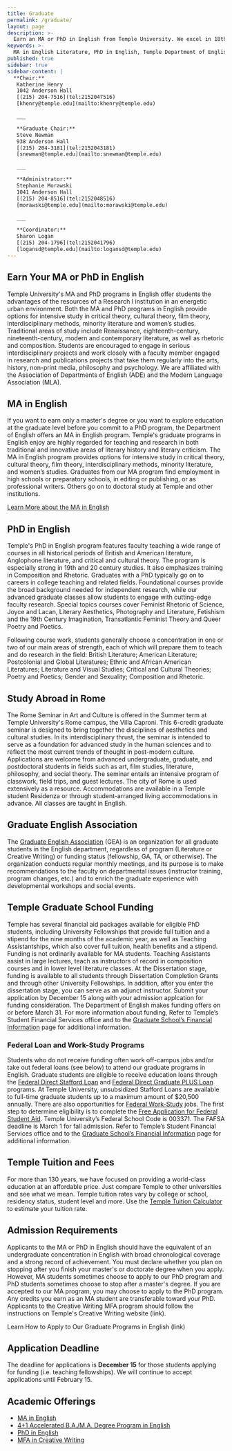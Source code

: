 ```yaml
---
title: Graduate
permalink: /graduate/
layout: page
description: >-
  Earn an MA or PhD in English from Temple University. We excel in 18th and 19th century literature as well as contemporary literature.
keywords: >-
  MA in English Literature, PhD in English, Temple Department of English
published: true
sidebar: true
sidebar-content: |
  **Chair:**  
   Katherine Henry  
   1042 Anderson Hall  
   [(215) 204-7516](tel:2152047516)  
   [khenry@temple.edu](mailto:khenry@temple.edu)  

   ___

   **Graduate Chair:**  
   Steve Newman  
   938 Anderson Hall  
   [(215) 204-3181](tel:2152043181)  
   [snewman@temple.edu](mailto:snewman@temple.edu)  

   ___

   **Administrator:**  
   Stephanie Morawski  
   1041 Anderson Hall   
   [(215) 204-8516](tel:2152048516)  
   [morawski@temple.edu](mailto:morawski@temple.edu)  

   ___

   **Coordinator:**  
   Sharon Logan      
   [(215) 204-1796](tel:2152041796)   
   [logansd@temple.edu](mailto:logansd@temple.edu)
---
```

## Earn Your MA or PhD in English
Temple University's MA and PhD programs in English offer students the advantages of the resources of a Research I institution in an energetic urban environment. Both the MA and PhD programs in English provide options for intensive study in critical theory, cultural theory, film theory, interdisciplinary methods, minority literature and women’s studies. Traditional areas of study include Renaissance, eighteenth-century, nineteenth-century, modern and contemporary literature, as well as rhetoric and composition. Students are encouraged to engage in serious interdisciplinary projects and work closely with a faculty member engaged in research and publications projects that take them regularly into the arts, history, non-print media, philosophy and psychology. We are affiliated with the Association of Departments of English (ADE) and the Modern Language Association (MLA).

## MA in English
If you want to earn only a master's degree or you want to explore education at the graduate level before you commit to a PhD program, the Department of English offers an MA in English program. Temple's graduate programs in English enjoy are highly regarded for teaching and research in both traditional and innovative areas of literary history and literary criticism. The MA in English program provides options for intensive study in critical theory, cultural theory, film theory, interdisciplinary methods, minority literature, and women’s studies. Graduates from our MA program find employment in high schools or preparatory schools, in editing or publishing, or as professional writers. Others go on to doctoral study at Temple and other institutions. 

[Learn More about the MA in English](http://bulletin.temple.edu/graduate/scd/cla/english-ma/)

## PhD in English
Temple's PhD in English program features faculty teaching a wide range of courses in all historical periods of British and American literature, Anglophone literature, and critical and cultural theory. The program is especially strong in 19th and 20 century studies.  It also emphasizes training in Composition and Rhetoric. Graduates with a PhD typically go on to careers in college teaching and related fields. Foundational courses provide the broad background needed for independent research, while our advanced graduate classes allow students to engage with cutting-edge faculty research. Special topics courses cover Feminist Rhetoric of Science, Joyce and Lacan, Literary Aesthetics, Photography and Literature, Fetishism and the 19th Century Imagination, Transatlantic Feminist Theory and Queer Poetry and Poetics.  

Following course work, students generally choose a concentration in one or two of our main areas of strength, each of which will prepare them to teach and do research in the field:   British Literature; American Literature; Postcolonial and Global Literatures; Ethnic and African American Literatures; Literature and Visual Studies; Critical and Cultural Theories; Poetry and Poetics;  Gender and Sexuality; Composition and Rhetoric.

## Study Abroad in Rome
The Rome Seminar in Art and Culture is offered in the Summer term at Temple University's Rome campus, the Villa Caproni. This 6-credit graduate seminar is designed to bring together the disciplines of aesthetics and cultural studies. In its interdisciplinary thrust, the seminar is intended to serve as a foundation for advanced study in the human sciences and to reflect the most current trends of thought in post-modern culture. Applications are welcome from advanced undergraduate, graduate, and postdoctoral students in fields such as art, film studies, literature, philosophy, and social theory. The seminar entails an intensive program of classwork, field trips, and guest lectures. The city of Rome is used extensively as a resource. Accommodations are available in a Temple student Residenza or through student-arranged living accommodations in advance. All classes are taught in English.

## Graduate English Association
The [Graduate English Association](http://www.cla.temple.edu/english/graduate/graduate-english-association/) (GEA) is an organization for all graduate students in the English department, regardless of program (Literature or Creative Writing) or funding status (fellowship, GA, TA, or otherwise). The organization conducts regular monthly meetings, and its purpose is to make recommendations to the faculty on departmental issues (instructor training, program changes, etc.) and to enrich the graduate experience with developmental workshops and social events.

## Temple Graduate School Funding
Temple has several financial aid packages available for eligible PhD students, including University Fellowships that provide full tuition and a stipend for the nine months of the academic year, as well as Teaching Assistantships, which also cover full tuition, health benefits and a stipend. Funding is not ordinarily available for MA students. Teaching Assistants assist in large lectures, teach as instructors of record in composition courses and in lower level literature classes. At the Dissertation stage, funding is available to all students through Dissertation Completion Grants and through other University Fellowships. In addition, after you enter the dissertation stage, you can serve as an adjunct instructor. Submit your application by December 15 along with your admission applcation for funding consideration. The Department of English makes funding offers on or before March 31. For more information about funding, Refer to Temple’s Student Financial Services office and to the [Graduate School’s Financial Information](https://sfs.temple.edu/financial-aid-types) page for additional information. 

### Federal Loan and Work-Study Programs
Students who do not receive funding often work off-campus jobs and/or take out federal loans (see below) to attend our graduate programs in English. Graduate students are eligible to receive education loans through the [Federal Direct Stafford Loan](https://studentaid.ed.gov/sa/types/loans/subsidized-unsubsidized) and [Federal Direct Graduate PLUS Loan](https://studentaid.ed.gov/sa/types/loans/plus) programs. At Temple University, unsubsidized Stafford Loans are available to full-time graduate students up to a maximum amount of $20,500 annually. There are also opportunities for [Federal Work-Study](https://studentaid.ed.gov/sa/types/work-study) jobs. The first step to determine eligibility is to complete the [Free Application for Federal Student Aid](http://www.fafsa.ed.gov/). Temple University’s Federal School Code is 003371. The FAFSA deadline is March 1 for fall admission. Refer to Temple’s Student Financial Services office and to the [Graduate School’s Financial Information](https://sfs.temple.edu/financial-aid-types) page for additional information. 

## Temple Tuition and Fees
For more than 130 years, we have focused on providing a world-class education at an affordable price. Just compare Temple to other universities and see what we mean. Temple tuition rates vary by college or school, residency status, student level and more. Use the [Temple Tuition Calculator](https://bursar.temple.edu/tuition-and-fees/tuition-rates) to estimate your tuition rate.

## Admission Requirements
Applicants to the MA or PhD in English should have the equivalent of an undergraduate concentration in English with broad chronological coverage and a strong record of achievement. You must declare whether you plan on stopping after you finish your master's or doctorate degree when you apply. However, MA students sometimes choose to apply to our PhD program and PhD students sometimes choose to stop after a master's degree. If you are accepted to our MA program, you may choose to apply to the PhD program. Any credits you earn as an MA student are transferable toward your PhD. Applicants to the Creative Writing MFA program should follow the instructions on Temple's Creative Writing website (link). 

Learn How to Apply to Our Graduate Programs in English (link) 

## Application Deadline
The deadline for applications is **December 15** for those students applying for funding (i.e. teaching fellowships). We will continue to accept applications until February 15.

## Academic Offerings
- [MA in English](http://bulletin.temple.edu/graduate/scd/cla/english-ma/)
- [4+1 Accelerated B.A./M.A. Degree Program in English](/english/four-plus-one/)
- [PhD in English](http://bulletin.temple.edu/graduate/scd/cla/english-phd/)
- [MFA in Creative Writing](link)
